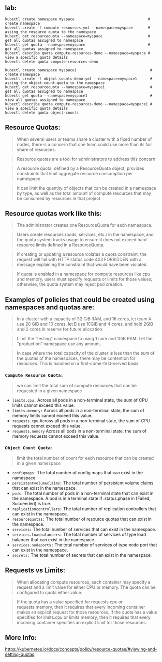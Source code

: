## lab:
```
kubectl create namespace myspace                                  # create namespace
kubectl create -f compute-resources.yml --namespace=myspace       # assing the resource quota to the namespace
kubectl get resourcequota --namespace=myspace                     # get all quotas assigned to namespace
kubectl get quota --namespace=myspace                             # get all quotas assigned to namespace
kubectl describe quota compute-resources-demo --namespace=myspace # view a specific quota details
kubectl delete quota compute-resources-demo
```

```
kubectl create namespace myspace1                                  # create namespace
kubectl create -f object-counts-demo.yml --namespace=myspace1      # assing the object-count-quota to the namespace
kubectl get resourcequota --namespace=myspace1                     # get all quotas assigned to namespace
kubectl get quota --namespace=myspace1                             # view all quotas assigned to namespace
kubectl describe quota compute-resources-demo --namespace=myspace1 # view a specific quota details
kubectl delete quota object-counts
```

## Resource Quotas:

> When several users or teams share a cluster with a fixed number of nodes, there is a concern that one team could use more than its fair share of resources.

> Resource quotas are a tool for administrators to address this concern

> A resource quota, defined by a ResourceQuota object, provides constraints that limit aggregate resource consumption per namespace. 

> It can limit the quantity of objects that can be created in a namespace by type, as well as the total amount of compute resources that may be consumed by resources in that project

## Resource quotas work like this:

> The administrator creates one ResourceQuota for each namespace.
	
> Users create resources (pods, services, etc.) in the namespace, and the quota system tracks usage to ensure it does not exceed hard resource limits defined in a ResourceQuota.
	
> If creating or updating a resource violates a quota constraint, the request will fail with HTTP status code 403 FORBIDDEN with a message explaining the constraint that would have been violated.
	
> If quota is enabled in a namespace for compute resources like cpu and memory, users must specify requests or limits for those values; otherwise, the quota system may reject pod creation.

## Examples of policies that could be created using namespaces and quotas are:
	
> In a cluster with a capacity of 32 GiB RAM, and 16 cores, let team A use 20 GiB and 10 cores, let B use 10GiB and 4 cores, and hold 2GiB and 2 cores in reserve for future allocation.
	
> Limit the “testing” namespace to using 1 core and 1GiB RAM. Let the “production” namespace use any amount.

> In case where the total capacity of the cluster is less than the sum of the quotas of the namespaces, there may be contention for resources. This is handled on a first-come-first-served basis


### `Compute Resource Quota:`

> we can limit the total sum of compute resources that can be requested in a given namespace

* `limits.cpu:` Across all pods in a non-terminal state, the sum of CPU limits cannot exceed this value.
* `limits.memory:` Across all pods in a non-terminal state, the sum of memory limits cannot exceed this value.
* `requests.cpu` Across all pods in a non-terminal state, the sum of CPU requests cannot exceed this value.
* `requests.memory` Across all pods in a non-terminal state, the sum of memory requests cannot exceed this value.

### `Object Count Quota:`

> limit the total number of count for each resource that can be created in a given namespace

* `configmaps:` The total number of config maps that can exist in the namespace.
* `persistentvolumeclaims:` The total number of persistent volume claims that can exist in the namespace.
* `pods:` The total number of pods in a non-terminal state that can exist in the namespace. A pod is in a terminal state if .status.phase in (Failed, Succeeded) is true.
* `replicationcontrollers:` The total number of replication controllers that can exist in the namespace.
* `resourcequotas:` The total number of resource quotas that can exist in the namespace.
* `services:` The total number of services that can exist in the namespace.
* `services.loadbalancers:` The total number of services of type load balancer that can exist in the namespace.
* `services.nodeports:` The total number of services of type node port that can exist in the namespace.
* `secrets:` The total number of secrets that can exist in the namespace.

## Requests vs Limits:

> When allocating compute resources, each container may specify a request and a limit value for either CPU or memory. The quota can be configured to quota either value.

> If the quota has a value specified for requests.cpu or requests.memory, then it requires that every incoming container makes an explicit request for those resources. If the quota has a value specified for limits.cpu or limits.memory, then it requires that every incoming container specifies an explicit limit for those resources.

## More Info:
https://kubernetes.io/docs/concepts/policy/resource-quotas/#viewing-and-setting-quotas
